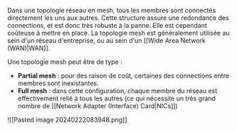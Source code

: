 
Dans une topologie réseau en mesh, tous les membres sont connectés directement les uns aux autres.
Cette structure assure une redondance des connections, et est donc très robuste à la panne.
Elle est cependant coûteuse à mettre en place.
La topologie mesh est généralement utilisée au sein d'un réseau d'entreprise, ou au sein d'un [[Wide Area Network (WAN)|WAN]].

Une topologie mesh peut être de type : 
- **Partial mesh** : pour des raison de coût, certaines des connections entre membres sont inexistantes.
- **Full mesh** : dans cette configuration, chaque membre du réseau est effectivement relié à tous les autres (ce qui nécessite un très grand nombre de [[Network Adapter (Interface) Card|NICs]])

![[Pasted image 20240222083948.png]]